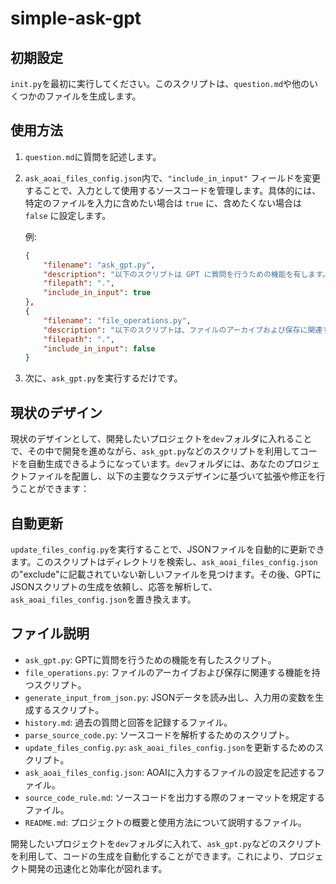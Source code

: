 # simple-ask-gpt

## 初期設定

`init.py`を最初に実行してください。このスクリプトは、`question.md`や他のいくつかのファイルを生成します。

## 使用方法

1. `question.md`に質問を記述します。
2. `ask_aoai_files_config.json`内で、`"include_in_input"` フィールドを変更することで、入力として使用するソースコードを管理します。具体的には、特定のファイルを入力に含めたい場合は `true` に、含めたくない場合は `false` に設定します。

   例:
   ```json
   {
       "filename": "ask_gpt.py",
       "description": "以下のスクリプトは GPT に質問を行うための機能を有します。",
       "filepath": ".",
       "include_in_input": true
   },
   {
       "filename": "file_operations.py",
       "description": "以下のスクリプトは、ファイルのアーカイブおよび保存に関連する機能を有します。",
       "filepath": ".",
       "include_in_input": false
   }
   ```
3. 次に、`ask_gpt.py`を実行するだけです。

## 現状のデザイン

現状のデザインとして、開発したいプロジェクトを`dev`フォルダに入れることで、その中で開発を進めながら、`ask_gpt.py`などのスクリプトを利用してコードを自動生成できるようになっています。`dev`フォルダには、あなたのプロジェクトファイルを配置し、以下の主要なクラスデザインに基づいて拡張や修正を行うことができます：

## 自動更新

`update_files_config.py`を実行することで、JSONファイルを自動的に更新できます。このスクリプトはディレクトリを検索し、`ask_aoai_files_config.json`の"exclude"に記載されていない新しいファイルを見つけます。その後、GPTにJSONスクリプトの生成を依頼し、応答を解析して、`ask_aoai_files_config.json`を置き換えます。

## ファイル説明

- `ask_gpt.py`: GPTに質問を行うための機能を有したスクリプト。
- `file_operations.py`: ファイルのアーカイブおよび保存に関連する機能を持つスクリプト。
- `generate_input_from_json.py`: JSONデータを読み出し、入力用の変数を生成するスクリプト。
- `history.md`: 過去の質問と回答を記録するファイル。
- `parse_source_code.py`: ソースコードを解析するためのスクリプト。
- `update_files_config.py`: `ask_aoai_files_config.json`を更新するためのスクリプト。
- `ask_aoai_files_config.json`: AOAIに入力するファイルの設定を記述するファイル。
- `source_code_rule.md`: ソースコードを出力する際のフォーマットを規定するファイル。
- `README.md`: プロジェクトの概要と使用方法について説明するファイル。

開発したいプロジェクトを`dev`フォルダに入れて、`ask_gpt.py`などのスクリプトを利用して、コードの生成を自動化することができます。これにより、プロジェクト開発の迅速化と効率化が図れます。